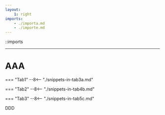 ```yaml
---
layout:
    1: right
imports:
    - ./importa.md
    - ./importe.md
---
```


::imports

---

# AAA

=== "Tab1"
    --8<-- "./snippets-in-tab3a.md"

=== "Tab2"
    --8<-- "./snippets-in-tab4b.md"

=== "Tab3"
    --8<-- "./snippets-in-tab5c.md"

DDD
